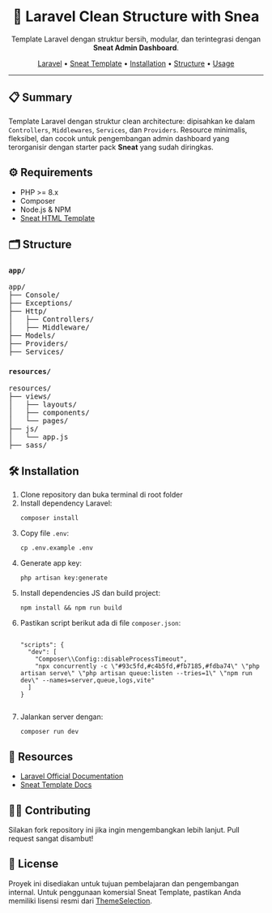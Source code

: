 <!-- README.md (HTML-like formatting) -->
<h1 align="center">🚀 Laravel Clean Structure with Snea</h1>

<p align="center">
  Template Laravel dengan struktur bersih, modular, dan terintegrasi dengan <strong>Sneat Admin Dashboard</strong>.
</p>

<p align="center">
  <a href="https://laravel.com/">Laravel</a> •
  <a href="https://themeselection.com/item/sneat-bootstrap-html-admin-template/">Sneat Template</a> •
  <a href="#installation">Installation</a> •
  <a href="#structure">Structure</a> •
  <a href="#usage">Usage</a>
</p>

<hr />

<h2>📋 Summary</h2>
<p>
Template Laravel dengan struktur clean architecture: dipisahkan ke dalam <code>Controllers</code>, <code>Middlewares</code>, <code>Services</code>, dan <code>Providers</code>.
Resource minimalis, fleksibel, dan cocok untuk pengembangan admin dashboard yang terorganisir dengan starter pack <strong>Sneat</strong> yang sudah diringkas.
</p>

<h2>⚙️ Requirements</h2>
<ul>
  <li>PHP >= 8.x</li>
  <li>Composer</li>
  <li>Node.js & NPM</li>
  <li><a href="https://themeselection.com/item/sneat-bootstrap-html-admin-template/">Sneat HTML Template</a></li>
</ul>

<h2>🗂️ Structure</h2>

<h3><code>app/</code></h3>
<pre>
app/
├── Console/
├── Exceptions/
├── Http/
│   ├── Controllers/
│   ├── Middleware/
├── Models/
├── Providers/
├── Services/
</pre>

<h3><code>resources/</code></h3>
<pre>
resources/
├── views/
│   ├── layouts/
│   ├── components/
│   └── pages/
├── js/
│   └── app.js
├── sass/
</pre>

<h2 id="installation">🛠️ Installation</h2>
<ol>
  <li>Clone repository dan buka terminal di root folder</li>
  <li>Install dependency Laravel:</li>
  <pre><code>composer install</code></pre>
  <li>Copy file <code>.env</code>:</li>
  <pre><code>cp .env.example .env</code></pre>
  <li>Generate app key:</li>
  <pre><code>php artisan key:generate</code></pre>
  <li>Install dependencies JS dan build project:</li>
  <pre><code>npm install && npm run build</code></pre>
  <li>Pastikan script berikut ada di file <code>composer.json</code>:</li>
  <pre><code>
"scripts": {
  "dev": [
    "Composer\\Config::disableProcessTimeout",
    "npx concurrently -c \"#93c5fd,#c4b5fd,#fb7185,#fdba74\" \"php artisan serve\" \"php artisan queue:listen --tries=1\" \"npm run dev\" --names=server,queue,logs,vite"
  ]
}
  </code></pre>
  <li>Jalankan server dengan:</li>
  <pre><code>composer run dev</code></pre>
</ol>


<h2>📎 Resources</h2>
<ul>
  <li><a href="https://laravel.com/docs">Laravel Official Documentation</a></li>
  <li><a href="https://demos.themeselection.com/sneat-bootstrap-html-admin-template/documentation/">Sneat Template Docs</a></li>
</ul>

<h2>🧑‍💻 Contributing</h2>
<p>Silakan fork repository ini jika ingin mengembangkan lebih lanjut. Pull request sangat disambut!</p>

<h2>📄 License</h2>
<p>
Proyek ini disediakan untuk tujuan pembelajaran dan pengembangan internal. Untuk penggunaan komersial Sneat Template, pastikan Anda memiliki lisensi resmi dari <a href="https://themeselection.com">ThemeSelection</a>.
</p>
